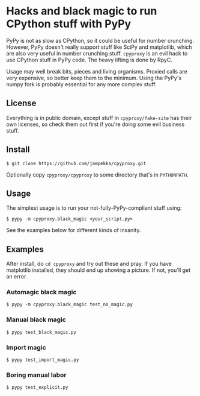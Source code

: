 # Hacks and black magic to run CPython stuff with PyPy

PyPy is not as slow as CPython, so it could be useful for number crunching.
However, PyPy doesn't really support stuff like SciPy and matplotlib,
which are also very useful in number crunching stuff. `cpyproxy` is an evil hack
to use CPython stuff in PyPy code. The heavy lifting is done by RpyC.

Usage may well break bits, pieces and living organisms. Proxied calls are
very expensive, so better keep them to the minimum. Using the PyPy's numpy
fork is probably essential for any more complex stuff.

## License

Everything is in public domain, except stuff in `cpyproxy/fake-site` has their
own licenses, so check them out first if you're doing some evil business stuff.

## Install
    $ git clone https://github.com/jampekka/cpyproxy.git

Optionally copy `cpyproxy/cpyproxy` to some directory that's in `PYTHONPATH`.

## Usage

The simplest usage is to run your not-fully-PyPy-compliant stuff
using:

    $ pypy -m cpyproxy.black_magic <your_script.py>

See the examples below for different kinds of insanity.

## Examples

After install, do `cd cpyproxy` and try out these and pray. If you have
matplotlib installed, they should end up showing a picture. If not,
you'll get an error.

### Automagic black magic
    $ pypy -m cpyproxy.black_magic test_no_magic.py
### Manual black magic
    $ pypy test_black_magic.py
### Import magic
    $ pypy test_import_magic.py
### Boring manual labor
    $ pypy test_explicit.py

